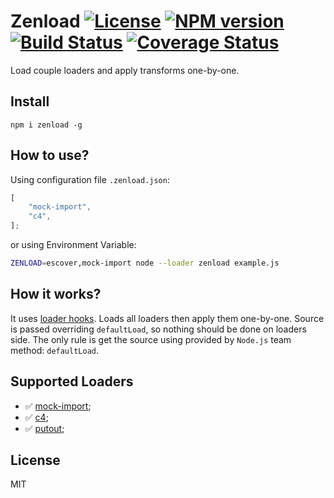 # Zenload [![License][LicenseIMGURL]][LicenseURL] [![NPM version][NPMIMGURL]][NPMURL] [![Build Status][BuildStatusIMGURL]][BuildStatusURL] [![Coverage Status][CoverageIMGURL]][CoverageURL]

[NPMIMGURL]: https://img.shields.io/npm/v/zenload.svg?style=flat
[BuildStatusURL]: https://github.com/coderaiser/zenload/actions?query=workflow%3A%22Node+CI%22 "Build Status"
[BuildStatusIMGURL]: https://github.com/coderaiser/zenload/workflows/Node%20CI/badge.svg
[LicenseIMGURL]: https://img.shields.io/badge/license-MIT-317BF9.svg?style=flat
[NPMURL]: https://npmjs.org/package/zenload "npm"
[LicenseURL]: https://tldrlegal.com/license/mit-license "MIT License"
[CoverageURL]: https://coveralls.io/github/coderaiser/zenload?branch=master
[CoverageIMGURL]: https://coveralls.io/repos/coderaiser/zenload/badge.svg?branch=master&service=github

Load couple loaders and apply transforms one-by-one.

## Install

```
npm i zenload -g
```

## How to use?

Using configuration file `.zenload.json`:

```js
[
    "mock-import",
    "c4",
];
```

or using Environment Variable:

```sh
ZENLOAD=escover,mock-import node --loader zenload example.js
```

## How it works?

It uses [loader hooks](https://nodejs.org/docs/latest/api/esm.html#loaders).
Loads all loaders then apply them one-by-one. Source is passed overriding `defaultLoad`, so nothing should be done
on loaders side. The only rule is get the source using provided by `Node.js` team method: `defaultLoad`.

## Supported Loaders

- ✅ [mock-import](https://github.com/coderaiser/mock-import);
- ✅ [c4](https://github.com/coderaiser/c4);
- ✅ [putout](https://github.com/coderaiser/putout);

## License

MIT
